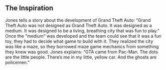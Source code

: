 ## The Inspiration
Jones tells a story about the development of Grand Theft Auto: “Grand Theft Auto was not designed as Grand Theft Auto. It was designed as a medium. It was designed to be a living, breathing city that was fun to play.” Once the “medium” was developed and the team could see that it was a fun toy, they had to decide what game to build with it. They realized the city was like a maze, so they borrowed maze game mechanics from something they knew was good. Jones explains: “GTA came from Pac-Man. The dots are the little people. There’s me in my little, yellow car. And the ghosts are policemen.”